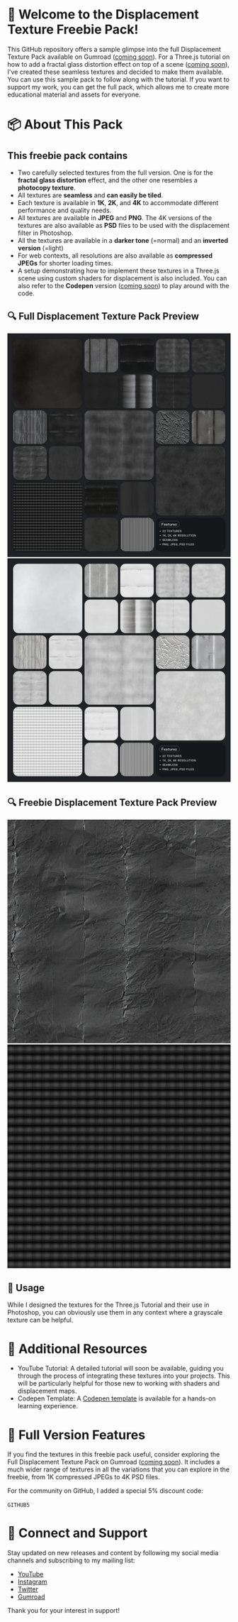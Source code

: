 # 🎉 Welcome to the Displacement Texture Freebie Pack!

This GitHub repository offers a sample glimpse into the full Displacement Texture Pack available on Gumroad ([coming soon](https://miroleon.gumroad.com/)). For a Three.js tutorial on how to add a fractal glass distortion effect on top of a scene ([coming soon](https://www.youtube.com/@miroxleon)), I've created these seamless textures and decided to make them available. You can use this sample pack to follow along with the tutorial. If you want to support my work, you can get the full pack, which allows me to create more educational material and assets for everyone.

# 📦 About This Pack
## This freebie pack contains
- Two carefully selected textures from the full version. One is for the **fractal glass distortion** effect, and the other one resembles a **photocopy texture**.
- All textures are **seamless** and **can easily be tiled**.
- Each texture is available in **1K**, **2K**, and **4K** to accommodate different performance and quality needs.
- All textures are available in **JPEG** and **PNG**. The 4K versions of the textures are also available as **PSD** files to be used with the displacement filter in Photoshop.
- All the textures are available in a **darker tone** (=normal) and an **inverted version** (=light)
- For web contexts, all resolutions are also available as **compressed JPEGs** for shorter loading times.
- A setup demonstrating how to implement these textures in a Three.js scene using custom shaders for displacement is also included. You can also refer to the **Codepen** version ([coming soon](https://codepen.io/miroleon)) to play around with the code.

## 🔍 Full Displacement Texture Pack Preview
![Dark Texture Preview](./dark-texture-preview-01.jpg)
![Light Texture Preview](./light-texture-preview-01.jpg)

## 🔍 Freebie Displacement Texture Pack Preview
![Dark Freebie Texture 12 Preview](./assets/1K/jpeg/normal/ml-dpt-12-1K_normal.jpeg)
![Dark Freebie Texture 21 Preview](./assets/1K/jpeg/normal/ml-dpt-21-1K_normal.jpeg)

## 🔧 Usage
While I designed the textures for the Three.js Tutorial and their use in Photoshop, you can obviously use them in any context where a grayscale texture can be helpful. 

# 📘 Additional Resources
- YouTube Tutorial: A detailed tutorial will soon be available, guiding you through the process of integrating these textures into your projects. This will be particularly helpful for those new to working with shaders and displacement maps.
- Codepen Template: A [Codepen template](https://codepen.io/miroleon/pen/jOjOZMG) is available for a hands-on learning experience.

# 🌟 Full Version Features
If you find the textures in this freebie pack useful, consider exploring the Full Displacement Texture Pack on Gumroad ([coming soon](https://miroleon.gumroad.com/)). It includes a much wider range of textures in all the variations that you can explore in the freebie, from 1K compressed JPEGs to 4K PSD files.

For the community on GitHub, I added a special 5% discount code:

`GITHUB5`

# 📢 Connect and Support
Stay updated on new releases and content by following my social media channels and subscribing to my mailing list:
- [YouTube](https://www.youtube.com/@miroxleon)
- [Instagram](https://www.instagram.com/miroxleon/)
- [Twitter](https://x.com/miroxleon)
- [Gumroad](https://miroleon.gumroad.com/)

Thank you for your interest in support!
